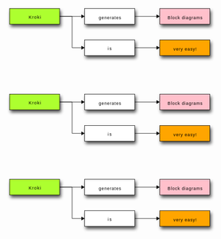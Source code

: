 <pre><svg viewBox="0 0 640 200" xmlns="http://www.w3.org/2000/svg" xmlns:inkspace="http://www.inkscape.org/namespaces/inkscape" xmlns:xlink="http://www.w3.org/1999/xlink" width="640px" height="200px">
  <defs id="defs_block">
    <filter height="1.504" id="filter_blur" inkspace:collect="always" width="1.1575" x="-0.07875" y="-0.252">
      <feGaussianBlur id="feGaussianBlur3780" inkspace:collect="always" stdDeviation="4.2" />
    </filter>
  </defs>
  <title>blockdiag</title>
  <desc>blockdiag {
  Kroki -&gt; generates -&gt; "Block diagrams";
  Kroki -&gt; is -&gt; "very easy!";

  Kroki [color = "greenyellow"];
  "Block diagrams" [color = "pink"];
  "very easy!" [color = "orange"];
}</desc>
  <rect fill="rgb(0,0,0)" height="40" stroke="rgb(0,0,0)" style="filter:url(#filter_blur);opacity:0.7;fill-opacity:1" width="128" x="67" y="46" />
  <rect fill="rgb(0,0,0)" height="40" stroke="rgb(0,0,0)" style="filter:url(#filter_blur);opacity:0.7;fill-opacity:1" width="128" x="259" y="46" />
  <rect fill="rgb(0,0,0)" height="40" stroke="rgb(0,0,0)" style="filter:url(#filter_blur);opacity:0.7;fill-opacity:1" width="128" x="259" y="126" />
  <rect fill="rgb(0,0,0)" height="40" stroke="rgb(0,0,0)" style="filter:url(#filter_blur);opacity:0.7;fill-opacity:1" width="128" x="451" y="46" />
  <rect fill="rgb(0,0,0)" height="40" stroke="rgb(0,0,0)" style="filter:url(#filter_blur);opacity:0.7;fill-opacity:1" width="128" x="451" y="126" />
  <rect fill="rgb(173,255,47)" height="40" stroke="rgb(0,0,0)" width="128" x="64" y="40" />
  <text fill="rgb(0,0,0)" font-family="sans-serif" font-size="11" font-style="normal" font-weight="normal" text-anchor="middle" textLength="31" x="128.5" y="66">Kroki</text>
  <rect fill="rgb(255,255,255)" height="40" stroke="rgb(0,0,0)" width="128" x="256" y="40" />
  <text fill="rgb(0,0,0)" font-family="sans-serif" font-size="11" font-style="normal" font-weight="normal" text-anchor="middle" textLength="57" x="320.5" y="67">generates</text>
  <rect fill="rgb(255,255,255)" height="40" stroke="rgb(0,0,0)" width="128" x="256" y="120" />
  <text fill="rgb(0,0,0)" font-family="sans-serif" font-size="11" font-style="normal" font-weight="normal" text-anchor="middle" textLength="10" x="320.0" y="146">is</text>
  <rect fill="rgb(255,192,203)" height="40" stroke="rgb(0,0,0)" width="128" x="448" y="40" />
  <text fill="rgb(0,0,0)" font-family="sans-serif" font-size="11" font-style="normal" font-weight="normal" text-anchor="middle" textLength="89" x="512.5" y="67">Block diagrams</text>
  <rect fill="rgb(255,165,0)" height="40" stroke="rgb(0,0,0)" width="128" x="448" y="120" />
  <text fill="rgb(0,0,0)" font-family="sans-serif" font-size="11" font-style="normal" font-weight="normal" text-anchor="middle" textLength="59" x="512.5" y="147">very easy!</text>
  <path d="M 192 60 L 248 60" fill="none" stroke="rgb(0,0,0)" />
  <polygon fill="rgb(0,0,0)" points="255,60 248,56 248,64 255,60" stroke="rgb(0,0,0)" />
  <path d="M 192 60 L 224 60" fill="none" stroke="rgb(0,0,0)" />
  <path d="M 224 60 L 224 140" fill="none" stroke="rgb(0,0,0)" />
  <path d="M 224 140 L 248 140" fill="none" stroke="rgb(0,0,0)" />
  <polygon fill="rgb(0,0,0)" points="255,140 248,136 248,144 255,140" stroke="rgb(0,0,0)" />
  <path d="M 384 60 L 440 60" fill="none" stroke="rgb(0,0,0)" />
  <polygon fill="rgb(0,0,0)" points="447,60 440,56 440,64 447,60" stroke="rgb(0,0,0)" />
  <path d="M 384 140 L 440 140" fill="none" stroke="rgb(0,0,0)" />
  <polygon fill="rgb(0,0,0)" points="447,140 440,136 440,144 447,140" stroke="rgb(0,0,0)" />
</svg></pre>
<pre><svg viewBox="0 0 640 200" xmlns="http://www.w3.org/2000/svg" xmlns:inkspace="http://www.inkscape.org/namespaces/inkscape" xmlns:xlink="http://www.w3.org/1999/xlink" width="640px" height="200px">
  <defs id="defs_block">
    <filter height="1.504" id="filter_blur" inkspace:collect="always" width="1.1575" x="-0.07875" y="-0.252">
      <feGaussianBlur id="feGaussianBlur3780" inkspace:collect="always" stdDeviation="4.2" />
    </filter>
  </defs>
  <title>blockdiag</title>
  <desc>blockdiag {
  Kroki -&gt; generates -&gt; "Block diagrams";
  Kroki -&gt; is -&gt; "very easy!";

  Kroki [color = "greenyellow"];
  "Block diagrams" [color = "pink"];
  "very easy!" [color = "orange"];
}</desc>
  <rect fill="rgb(0,0,0)" height="40" stroke="rgb(0,0,0)" style="filter:url(#filter_blur);opacity:0.7;fill-opacity:1" width="128" x="67" y="46" />
  <rect fill="rgb(0,0,0)" height="40" stroke="rgb(0,0,0)" style="filter:url(#filter_blur);opacity:0.7;fill-opacity:1" width="128" x="259" y="46" />
  <rect fill="rgb(0,0,0)" height="40" stroke="rgb(0,0,0)" style="filter:url(#filter_blur);opacity:0.7;fill-opacity:1" width="128" x="259" y="126" />
  <rect fill="rgb(0,0,0)" height="40" stroke="rgb(0,0,0)" style="filter:url(#filter_blur);opacity:0.7;fill-opacity:1" width="128" x="451" y="46" />
  <rect fill="rgb(0,0,0)" height="40" stroke="rgb(0,0,0)" style="filter:url(#filter_blur);opacity:0.7;fill-opacity:1" width="128" x="451" y="126" />
  <rect fill="rgb(173,255,47)" height="40" stroke="rgb(0,0,0)" width="128" x="64" y="40" />
  <text fill="rgb(0,0,0)" font-family="sans-serif" font-size="11" font-style="normal" font-weight="normal" text-anchor="middle" textLength="31" x="128.5" y="66">Kroki</text>
  <rect fill="rgb(255,255,255)" height="40" stroke="rgb(0,0,0)" width="128" x="256" y="40" />
  <text fill="rgb(0,0,0)" font-family="sans-serif" font-size="11" font-style="normal" font-weight="normal" text-anchor="middle" textLength="57" x="320.5" y="67">generates</text>
  <rect fill="rgb(255,255,255)" height="40" stroke="rgb(0,0,0)" width="128" x="256" y="120" />
  <text fill="rgb(0,0,0)" font-family="sans-serif" font-size="11" font-style="normal" font-weight="normal" text-anchor="middle" textLength="10" x="320.0" y="146">is</text>
  <rect fill="rgb(255,192,203)" height="40" stroke="rgb(0,0,0)" width="128" x="448" y="40" />
  <text fill="rgb(0,0,0)" font-family="sans-serif" font-size="11" font-style="normal" font-weight="normal" text-anchor="middle" textLength="89" x="512.5" y="67">Block diagrams</text>
  <rect fill="rgb(255,165,0)" height="40" stroke="rgb(0,0,0)" width="128" x="448" y="120" />
  <text fill="rgb(0,0,0)" font-family="sans-serif" font-size="11" font-style="normal" font-weight="normal" text-anchor="middle" textLength="59" x="512.5" y="147">very easy!</text>
  <path d="M 192 60 L 248 60" fill="none" stroke="rgb(0,0,0)" />
  <polygon fill="rgb(0,0,0)" points="255,60 248,56 248,64 255,60" stroke="rgb(0,0,0)" />
  <path d="M 192 60 L 224 60" fill="none" stroke="rgb(0,0,0)" />
  <path d="M 224 60 L 224 140" fill="none" stroke="rgb(0,0,0)" />
  <path d="M 224 140 L 248 140" fill="none" stroke="rgb(0,0,0)" />
  <polygon fill="rgb(0,0,0)" points="255,140 248,136 248,144 255,140" stroke="rgb(0,0,0)" />
  <path d="M 384 60 L 440 60" fill="none" stroke="rgb(0,0,0)" />
  <polygon fill="rgb(0,0,0)" points="447,60 440,56 440,64 447,60" stroke="rgb(0,0,0)" />
  <path d="M 384 140 L 440 140" fill="none" stroke="rgb(0,0,0)" />
  <polygon fill="rgb(0,0,0)" points="447,140 440,136 440,144 447,140" stroke="rgb(0,0,0)" />
</svg></pre>
<pre><svg viewBox="0 0 640 200" xmlns="http://www.w3.org/2000/svg" xmlns:inkspace="http://www.inkscape.org/namespaces/inkscape" xmlns:xlink="http://www.w3.org/1999/xlink" width="640px" height="200px">
  <defs id="defs_block">
    <filter height="1.504" id="filter_blur" inkspace:collect="always" width="1.1575" x="-0.07875" y="-0.252">
      <feGaussianBlur id="feGaussianBlur3780" inkspace:collect="always" stdDeviation="4.2" />
    </filter>
  </defs>
  <title>blockdiag</title>
  <desc>blockdiag {
  Kroki -&gt; generates -&gt; "Block diagrams";
  Kroki -&gt; is -&gt; "very easy!";

  Kroki [color = "greenyellow"];
  "Block diagrams" [color = "pink"];
  "very easy!" [color = "orange"];
}</desc>
  <rect fill="rgb(0,0,0)" height="40" stroke="rgb(0,0,0)" style="filter:url(#filter_blur);opacity:0.7;fill-opacity:1" width="128" x="67" y="46" />
  <rect fill="rgb(0,0,0)" height="40" stroke="rgb(0,0,0)" style="filter:url(#filter_blur);opacity:0.7;fill-opacity:1" width="128" x="259" y="46" />
  <rect fill="rgb(0,0,0)" height="40" stroke="rgb(0,0,0)" style="filter:url(#filter_blur);opacity:0.7;fill-opacity:1" width="128" x="259" y="126" />
  <rect fill="rgb(0,0,0)" height="40" stroke="rgb(0,0,0)" style="filter:url(#filter_blur);opacity:0.7;fill-opacity:1" width="128" x="451" y="46" />
  <rect fill="rgb(0,0,0)" height="40" stroke="rgb(0,0,0)" style="filter:url(#filter_blur);opacity:0.7;fill-opacity:1" width="128" x="451" y="126" />
  <rect fill="rgb(173,255,47)" height="40" stroke="rgb(0,0,0)" width="128" x="64" y="40" />
  <text fill="rgb(0,0,0)" font-family="sans-serif" font-size="11" font-style="normal" font-weight="normal" text-anchor="middle" textLength="31" x="128.5" y="66">Kroki</text>
  <rect fill="rgb(255,255,255)" height="40" stroke="rgb(0,0,0)" width="128" x="256" y="40" />
  <text fill="rgb(0,0,0)" font-family="sans-serif" font-size="11" font-style="normal" font-weight="normal" text-anchor="middle" textLength="57" x="320.5" y="67">generates</text>
  <rect fill="rgb(255,255,255)" height="40" stroke="rgb(0,0,0)" width="128" x="256" y="120" />
  <text fill="rgb(0,0,0)" font-family="sans-serif" font-size="11" font-style="normal" font-weight="normal" text-anchor="middle" textLength="10" x="320.0" y="146">is</text>
  <rect fill="rgb(255,192,203)" height="40" stroke="rgb(0,0,0)" width="128" x="448" y="40" />
  <text fill="rgb(0,0,0)" font-family="sans-serif" font-size="11" font-style="normal" font-weight="normal" text-anchor="middle" textLength="89" x="512.5" y="67">Block diagrams</text>
  <rect fill="rgb(255,165,0)" height="40" stroke="rgb(0,0,0)" width="128" x="448" y="120" />
  <text fill="rgb(0,0,0)" font-family="sans-serif" font-size="11" font-style="normal" font-weight="normal" text-anchor="middle" textLength="59" x="512.5" y="147">very easy!</text>
  <path d="M 192 60 L 248 60" fill="none" stroke="rgb(0,0,0)" />
  <polygon fill="rgb(0,0,0)" points="255,60 248,56 248,64 255,60" stroke="rgb(0,0,0)" />
  <path d="M 192 60 L 224 60" fill="none" stroke="rgb(0,0,0)" />
  <path d="M 224 60 L 224 140" fill="none" stroke="rgb(0,0,0)" />
  <path d="M 224 140 L 248 140" fill="none" stroke="rgb(0,0,0)" />
  <polygon fill="rgb(0,0,0)" points="255,140 248,136 248,144 255,140" stroke="rgb(0,0,0)" />
  <path d="M 384 60 L 440 60" fill="none" stroke="rgb(0,0,0)" />
  <polygon fill="rgb(0,0,0)" points="447,60 440,56 440,64 447,60" stroke="rgb(0,0,0)" />
  <path d="M 384 140 L 440 140" fill="none" stroke="rgb(0,0,0)" />
  <polygon fill="rgb(0,0,0)" points="447,140 440,136 440,144 447,140" stroke="rgb(0,0,0)" />
</svg></pre>
